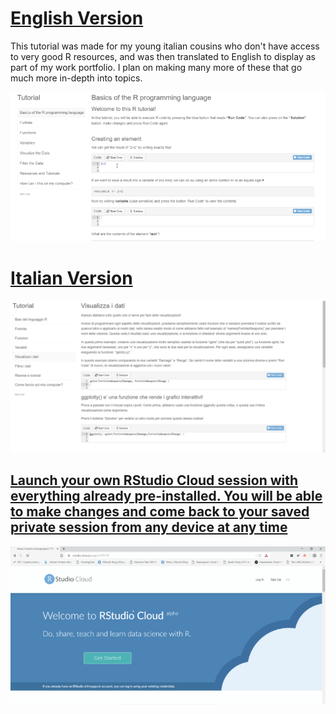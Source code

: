 
# [English Version](https://resclapon.com/r-tutorial/)

This tutorial was made for my young italian cousins who don't have access to very good R resources, and was then translated to English to display as part of my work portfolio. I plan on making many more of these that go much more in-depth into topics.

![](R-Tutorial_ENG.gif)

# [Italian Version](https://predictcrypto.shinyapps.io/Tutorial/)

![](IT_R-Tutorial.gif)

## [Launch your own RStudio Cloud session with everything already pre-installed. You will be able to make changes and come back to your saved private session from any device at any time](https://rstudio.cloud/project/179170)


![](R-Studio.gif)
